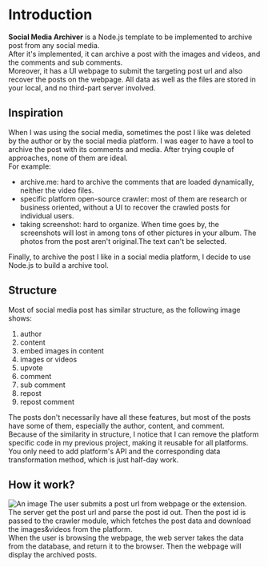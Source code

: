 # Introduction

**Social Media Archiver** is a Node.js template to be implemented to archive post from any social media.  
After it's implemented, it can archive a post with the images and videos, and the comments and sub comments.  
 Moreover, it has a UI webpage to submit the targeting post url and also recover the posts on the webpage. All data as well as the files are stored in your local, and no third-part server involved.

## Inspiration
When I was using the social media, sometimes the post I like was deleted by the author or by the social media platform. I was eager to have a tool to archive the post with its comments and media. After trying couple of approaches, none of them are ideal.   
For example:
+ archive.me: hard to archive the comments that are loaded dynamically, neither the video files.
+ specific platform open-source crawler: most of them are research or business oriented, without a UI to recover the crawled posts for individual users.
+ taking screenshot: hard to organize. When time goes by, the screenshots will lost in among tons of other pictures in your album. The photos from the post aren't original.The text can't be selected.   
  
Finally, to archive the post I like in a social media platform, I decide to use Node.js to build a archive tool.
## Structure
Most of social media post has similar structure, as the following image shows:
1. author
2. content
3. embed images in content
4. images or videos
5. upvote
6. comment
7. sub comment
8. repost
9. repost comment  
    
The posts don't necessarily have all these features, but most of the posts have some of them, especially the author, content, and comment.  
Because of the similarity in structure, I notice that I can remove the platform specific code in my previous project, making it reusable for all platforms. You only need to add platform's API and the corresponding data transformation method, which is just half-day work.

## How it work?
![An image](./simple-workflow.svg)
The user submits a post url from webpage or the extension. The server get the post url and parse the post id out. Then the post id is passed to the crawler module, which fetches the post data and download the images&videos from the platform.  
When the user is browsing the webpage, the web server takes the data from the database, and return it to the browser. Then the webpage will display the archived posts.